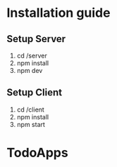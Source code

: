 # Installation guide

## Setup Server

1. cd  /server
2. npm install
3. npm dev

## Setup Client

1. cd  /client
2. npm install
3. npm start

# TodoApps